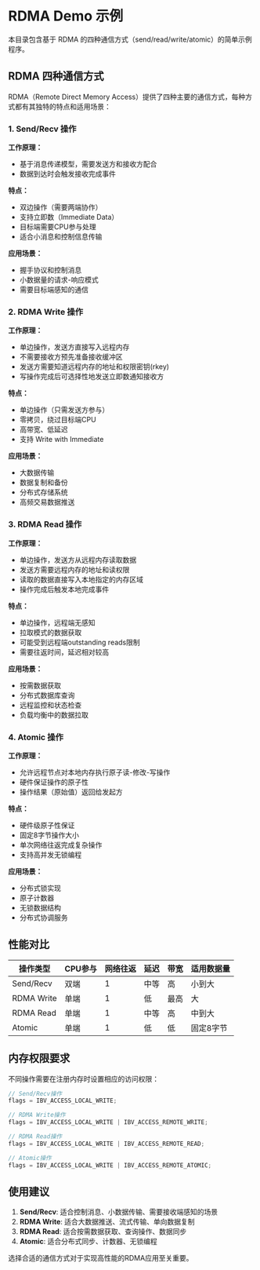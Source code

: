 # RDMA Demo 示例

本目录包含基于 RDMA 的四种通信方式（send/read/write/atomic）的简单示例程序。

## RDMA 四种通信方式

RDMA（Remote Direct Memory Access）提供了四种主要的通信方式，每种方式都有其独特的特点和适用场景：

### 1. Send/Recv 操作

**工作原理：**
- 基于消息传递模型，需要发送方和接收方配合
- 数据到达时会触发接收完成事件

**特点：**
- 双边操作（需要两端协作）
- 支持立即数（Immediate Data）
- 目标端需要CPU参与处理
- 适合小消息和控制信息传输

**应用场景：**
- 握手协议和控制消息
- 小数据量的请求-响应模式
- 需要目标端感知的通信

### 2. RDMA Write 操作

**工作原理：**
- 单边操作，发送方直接写入远程内存
- 不需要接收方预先准备接收缓冲区
- 发送方需要知道远程内存的地址和权限密钥(rkey)
- 写操作完成后可选择性地发送立即数通知接收方

**特点：**
- 单边操作（只需发送方参与）
- 零拷贝，绕过目标端CPU
- 高带宽、低延迟
- 支持 Write with Immediate

**应用场景：**
- 大数据传输
- 数据复制和备份
- 分布式存储系统
- 高频交易数据推送

### 3. RDMA Read 操作

**工作原理：**
- 单边操作，发送方从远程内存读取数据
- 发送方需要远程内存的地址和读权限
- 读取的数据直接写入本地指定的内存区域
- 操作完成后触发本地完成事件

**特点：**
- 单边操作，远程端无感知
- 拉取模式的数据获取
- 可能受到远程端outstanding reads限制
- 需要往返时间，延迟相对较高

**应用场景：**
- 按需数据获取
- 分布式数据库查询
- 远程监控和状态检查
- 负载均衡中的数据拉取

### 4. Atomic 操作

**工作原理：**
- 允许远程节点对本地内存执行原子读-修改-写操作
- 硬件保证操作的原子性
- 操作结果（原始值）返回给发起方

**特点：**
- 硬件级原子性保证
- 固定8字节操作大小
- 单次网络往返完成复杂操作
- 支持高并发无锁编程

**应用场景：**
- 分布式锁实现
- 原子计数器
- 无锁数据结构
- 分布式协调服务

## 性能对比

| 操作类型 | CPU参与 | 网络往返 | 延迟 | 带宽 | 适用数据量 |
|---------|---------|----------|------|------|-----------|
| Send/Recv | 双端 | 1 | 中等 | 高 | 小到大 |
| RDMA Write | 单端 | 1 | 低 | 最高 | 大 |
| RDMA Read | 单端 | 1 | 中等 | 高 | 中到大 |
| Atomic | 单端 | 1 | 低 | 低 | 固定8字节 |

## 内存权限要求

不同操作需要在注册内存时设置相应的访问权限：

```c
// Send/Recv操作
flags = IBV_ACCESS_LOCAL_WRITE;

// RDMA Write操作
flags = IBV_ACCESS_LOCAL_WRITE | IBV_ACCESS_REMOTE_WRITE;

// RDMA Read操作
flags = IBV_ACCESS_LOCAL_WRITE | IBV_ACCESS_REMOTE_READ;

// Atomic操作
flags = IBV_ACCESS_LOCAL_WRITE | IBV_ACCESS_REMOTE_ATOMIC;
```

## 使用建议

1. **Send/Recv**: 适合控制消息、小数据传输、需要接收端感知的场景
2. **RDMA Write**: 适合大数据推送、流式传输、单向数据复制
3. **RDMA Read**: 适合按需数据获取、查询操作、数据同步
4. **Atomic**: 适合分布式同步、计数器、无锁编程

选择合适的通信方式对于实现高性能的RDMA应用至关重要。
